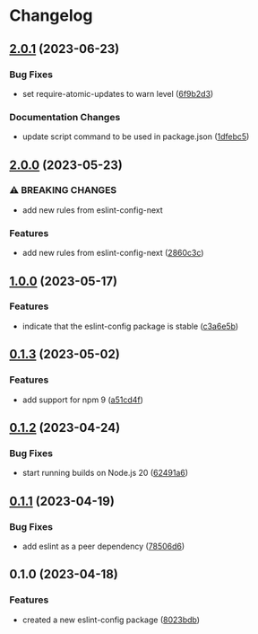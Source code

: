 # Changelog

## [2.0.1](https://github.com/Financial-Times/dotcom-reliability-kit/compare/eslint-config-v2.0.0...eslint-config-v2.0.1) (2023-06-23)


### Bug Fixes

* set require-atomic-updates to warn level ([6f9b2d3](https://github.com/Financial-Times/dotcom-reliability-kit/commit/6f9b2d3bd27c7e9ef941fa9707d2d9436e7634b6))


### Documentation Changes

* update script command to be used in package.json ([1dfebc5](https://github.com/Financial-Times/dotcom-reliability-kit/commit/1dfebc5150bb003a0f1255d187e2ffc58687be9f))

## [2.0.0](https://github.com/Financial-Times/dotcom-reliability-kit/compare/eslint-config-v1.0.0...eslint-config-v2.0.0) (2023-05-23)


### ⚠ BREAKING CHANGES

* add new rules from eslint-config-next

### Features

* add new rules from eslint-config-next ([2860c3c](https://github.com/Financial-Times/dotcom-reliability-kit/commit/2860c3cb82cdeef1bfe09f48389696e8a6f6afbc))

## [1.0.0](https://github.com/Financial-Times/dotcom-reliability-kit/compare/eslint-config-v0.1.3...eslint-config-v1.0.0) (2023-05-17)


### Features

* indicate that the eslint-config package is stable ([c3a6e5b](https://github.com/Financial-Times/dotcom-reliability-kit/commit/c3a6e5b1450fbfaba321a20deb435abce6366b6d))

## [0.1.3](https://github.com/Financial-Times/dotcom-reliability-kit/compare/eslint-config-v0.1.2...eslint-config-v0.1.3) (2023-05-02)


### Features

* add support for npm 9 ([a51cd4f](https://github.com/Financial-Times/dotcom-reliability-kit/commit/a51cd4fa717c4ec8b5057be694dc99d5459df7db))

## [0.1.2](https://github.com/Financial-Times/dotcom-reliability-kit/compare/eslint-config-v0.1.1...eslint-config-v0.1.2) (2023-04-24)


### Bug Fixes

* start running builds on Node.js 20 ([62491a6](https://github.com/Financial-Times/dotcom-reliability-kit/commit/62491a60b07dfd044a90bb4adeece33c6be00c20))

## [0.1.1](https://github.com/Financial-Times/dotcom-reliability-kit/compare/eslint-config-v0.1.0...eslint-config-v0.1.1) (2023-04-19)


### Bug Fixes

* add eslint as a peer dependency ([78506d6](https://github.com/Financial-Times/dotcom-reliability-kit/commit/78506d6443c1def808dd8ca905efcc37eef65345))

## 0.1.0 (2023-04-18)


### Features

* created a new eslint-config package ([8023bdb](https://github.com/Financial-Times/dotcom-reliability-kit/commit/8023bdbd18dd929cccb6fc109269707e64f95c54))
